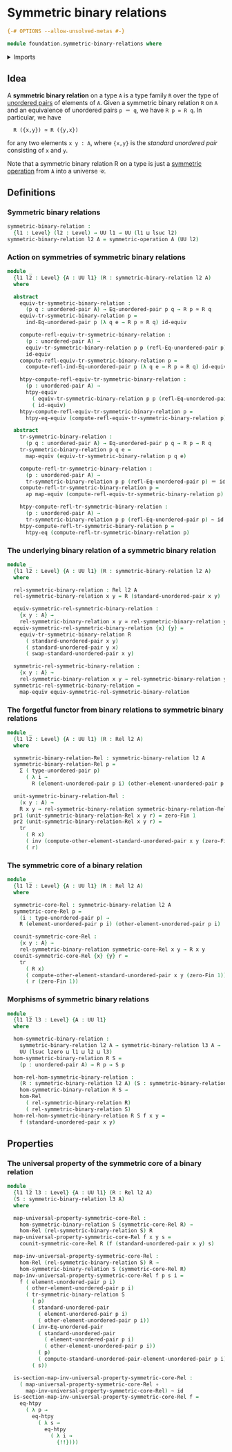 # Symmetric binary relations

```agda
{-# OPTIONS --allow-unsolved-metas #-}

module foundation.symmetric-binary-relations where
```

<details><summary>Imports</summary>

```agda
open import foundation.action-on-equivalences-type-families
open import foundation.action-on-identifications-functions
open import foundation.binary-relations
open import foundation.binary-transport
open import foundation.dependent-pair-types
open import foundation.equivalence-extensionality
open import foundation.equivalences
open import foundation.function-extensionality
open import foundation.function-types
open import foundation.homotopies
open import foundation.identity-types
open import foundation.symmetric-operations
open import foundation.transport
open import foundation.universe-levels
open import foundation.unordered-pairs

open import univalent-combinatorics.standard-finite-types
```

</details>

## Idea

A **symmetric binary relation** on a type `A` is a type family `R` over the type
of [unordered pairs](foundation.unordered-pairs.md) of elements of `A`. Given a
symmetric binary relation `R` on `A` and an equivalence of unordered pairs
`p ＝ q`, we have `R p ≃ R q`. In particular, we have

```text
  R ({x,y}) ≃ R ({y,x})
```

for any two elements `x y : A`, where `{x,y}` is the _standard unordered pair_
consisting of `x` and `y`.

Note that a symmetric binary relation R on a type is just a
[symmetric operation](foundation.symmetric-operations.md) from `A` into a
universe `𝒰`.

## Definitions

### Symmetric binary relations

```agda
symmetric-binary-relation :
  {l1 : Level} (l2 : Level) → UU l1 → UU (l1 ⊔ lsuc l2)
symmetric-binary-relation l2 A = symmetric-operation A (UU l2)
```

### Action on symmetries of symmetric binary relations

```agda
module _
  {l1 l2 : Level} {A : UU l1} (R : symmetric-binary-relation l2 A)
  where

  abstract
    equiv-tr-symmetric-binary-relation :
      (p q : unordered-pair A) → Eq-unordered-pair p q → R p ≃ R q
    equiv-tr-symmetric-binary-relation p =
      ind-Eq-unordered-pair p (λ q e → R p ≃ R q) id-equiv

    compute-refl-equiv-tr-symmetric-binary-relation :
      (p : unordered-pair A) →
      equiv-tr-symmetric-binary-relation p p (refl-Eq-unordered-pair p) ＝
      id-equiv
    compute-refl-equiv-tr-symmetric-binary-relation p =
      compute-refl-ind-Eq-unordered-pair p (λ q e → R p ≃ R q) id-equiv

    htpy-compute-refl-equiv-tr-symmetric-binary-relation :
      (p : unordered-pair A) →
      htpy-equiv
        ( equiv-tr-symmetric-binary-relation p p (refl-Eq-unordered-pair p))
        ( id-equiv)
    htpy-compute-refl-equiv-tr-symmetric-binary-relation p =
      htpy-eq-equiv (compute-refl-equiv-tr-symmetric-binary-relation p)

  abstract
    tr-symmetric-binary-relation :
      (p q : unordered-pair A) → Eq-unordered-pair p q → R p → R q
    tr-symmetric-binary-relation p q e =
      map-equiv (equiv-tr-symmetric-binary-relation p q e)

    compute-refl-tr-symmetric-binary-relation :
      (p : unordered-pair A) →
      tr-symmetric-binary-relation p p (refl-Eq-unordered-pair p) ＝ id
    compute-refl-tr-symmetric-binary-relation p =
      ap map-equiv (compute-refl-equiv-tr-symmetric-binary-relation p)

    htpy-compute-refl-tr-symmetric-binary-relation :
      (p : unordered-pair A) →
      tr-symmetric-binary-relation p p (refl-Eq-unordered-pair p) ~ id
    htpy-compute-refl-tr-symmetric-binary-relation p =
      htpy-eq (compute-refl-tr-symmetric-binary-relation p)
```

### The underlying binary relation of a symmetric binary relation

```agda
module _
  {l1 l2 : Level} {A : UU l1} (R : symmetric-binary-relation l2 A)
  where

  rel-symmetric-binary-relation : Rel l2 A
  rel-symmetric-binary-relation x y = R (standard-unordered-pair x y)

  equiv-symmetric-rel-symmetric-binary-relation :
    {x y : A} →
    rel-symmetric-binary-relation x y ≃ rel-symmetric-binary-relation y x
  equiv-symmetric-rel-symmetric-binary-relation {x} {y} =
    equiv-tr-symmetric-binary-relation R
      ( standard-unordered-pair x y)
      ( standard-unordered-pair y x)
      ( swap-standard-unordered-pair x y)

  symmetric-rel-symmetric-binary-relation :
    {x y : A} →
    rel-symmetric-binary-relation x y → rel-symmetric-binary-relation y x
  symmetric-rel-symmetric-binary-relation =
    map-equiv equiv-symmetric-rel-symmetric-binary-relation
```

### The forgetful functor from binary relations to symmetric binary relations

```agda
module _
  {l1 l2 : Level} {A : UU l1} (R : Rel l2 A)
  where

  symmetric-binary-relation-Rel : symmetric-binary-relation l2 A
  symmetric-binary-relation-Rel p =
    Σ ( type-unordered-pair p)
      ( λ i →
        R (element-unordered-pair p i) (other-element-unordered-pair p i))

  unit-symmetric-binary-relation-Rel :
    (x y : A) →
    R x y → rel-symmetric-binary-relation symmetric-binary-relation-Rel x y
  pr1 (unit-symmetric-binary-relation-Rel x y r) = zero-Fin 1
  pr2 (unit-symmetric-binary-relation-Rel x y r) =
    tr
      ( R x)
      ( inv (compute-other-element-standard-unordered-pair x y (zero-Fin 1)))
      ( r)
```

### The symmetric core of a binary relation

```agda
module _
  {l1 l2 : Level} {A : UU l1} (R : Rel l2 A)
  where

  symmetric-core-Rel : symmetric-binary-relation l2 A
  symmetric-core-Rel p =
    (i : type-unordered-pair p) →
    R (element-unordered-pair p i) (other-element-unordered-pair p i)

  counit-symmetric-core-Rel :
    {x y : A} →
    rel-symmetric-binary-relation symmetric-core-Rel x y → R x y
  counit-symmetric-core-Rel {x} {y} r =
    tr
      ( R x)
      ( compute-other-element-standard-unordered-pair x y (zero-Fin 1))
      ( r (zero-Fin 1))
```

### Morphisms of symmetric binary relations

```agda
module _
  {l1 l2 l3 : Level} {A : UU l1}
  where

  hom-symmetric-binary-relation :
    symmetric-binary-relation l2 A → symmetric-binary-relation l3 A →
    UU (lsuc lzero ⊔ l1 ⊔ l2 ⊔ l3)
  hom-symmetric-binary-relation R S =
    (p : unordered-pair A) → R p → S p

  hom-rel-hom-symmetric-binary-relation :
    (R : symmetric-binary-relation l2 A) (S : symmetric-binary-relation l3 A) →
    hom-symmetric-binary-relation R S →
    hom-Rel
      ( rel-symmetric-binary-relation R)
      ( rel-symmetric-binary-relation S)
  hom-rel-hom-symmetric-binary-relation R S f x y =
    f (standard-unordered-pair x y)
```

## Properties

### The universal property of the symmetric core of a binary relation

```agda
module _
  {l1 l2 l3 : Level} {A : UU l1} (R : Rel l2 A)
  (S : symmetric-binary-relation l3 A)
  where

  map-universal-property-symmetric-core-Rel :
    hom-symmetric-binary-relation S (symmetric-core-Rel R) →
    hom-Rel (rel-symmetric-binary-relation S) R
  map-universal-property-symmetric-core-Rel f x y s =
    counit-symmetric-core-Rel R (f (standard-unordered-pair x y) s)

  map-inv-universal-property-symmetric-core-Rel :
    hom-Rel (rel-symmetric-binary-relation S) R →
    hom-symmetric-binary-relation S (symmetric-core-Rel R)
  map-inv-universal-property-symmetric-core-Rel f p s i =
    f ( element-unordered-pair p i)
      ( other-element-unordered-pair p i)
      ( tr-symmetric-binary-relation S
        ( p)
        ( standard-unordered-pair
          ( element-unordered-pair p i)
          ( other-element-unordered-pair p i))
        ( inv-Eq-unordered-pair
          ( standard-unordered-pair
            ( element-unordered-pair p i)
            ( other-element-unordered-pair p i))
          ( p)
          ( compute-standard-unordered-pair-element-unordered-pair p i))
        ( s))

  is-section-map-inv-universal-property-symmetric-core-Rel :
    ( map-universal-property-symmetric-core-Rel ∘
      map-inv-universal-property-symmetric-core-Rel) ~ id
  is-section-map-inv-universal-property-symmetric-core-Rel f =
    eq-htpy
      ( λ p →
        eq-htpy
          ( λ s →
            eq-htpy
              ( λ i →
                {!!})))
```
